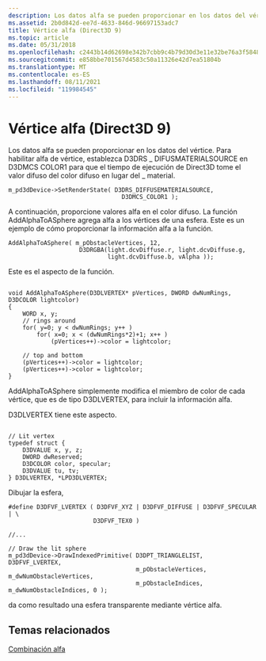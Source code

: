 ```yaml
---
description: Los datos alfa se pueden proporcionar en los datos del vértice. Para habilitar alfa de vértice, establezca D3DRS \_ DIFUSMATERIALSOURCE en D3DMCS COLOR1 para que el tiempo de ejecución de Direct3D tome el valor difuso del color difuso en lugar del \_ material.
ms.assetid: 2b0d842d-ee7d-4633-846d-96697153adc7
title: Vértice alfa (Direct3D 9)
ms.topic: article
ms.date: 05/31/2018
ms.openlocfilehash: c2443b14d62698e342b7cbb9c4b79d30d3e11e32be76a3f584823ddf74b16685
ms.sourcegitcommit: e858bbe701567d4583c50a11326e42d7ea51804b
ms.translationtype: MT
ms.contentlocale: es-ES
ms.lasthandoff: 08/11/2021
ms.locfileid: "119984545"
---
```

# <a name="vertex-alpha-direct3d-9"></a>Vértice alfa (Direct3D 9)

Los datos alfa se pueden proporcionar en los datos del vértice. Para habilitar alfa de vértice, establezca D3DRS \_ DIFUSMATERIALSOURCE en D3DMCS COLOR1 para que el tiempo de ejecución de Direct3D tome el valor difuso del color difuso en lugar del \_ material.


```
m_pd3dDevice->SetRenderState( D3DRS_DIFFUSEMATERIALSOURCE,  
                                D3DMCS_COLOR1 );
```



A continuación, proporcione valores alfa en el color difuso. La función AddAlphaToASphere agrega alfa a los vértices de una esfera. Este es un ejemplo de cómo proporcionar la información alfa a la función.


```
AddAlphaToASphere( m_pObstacleVertices, 12,  
                    D3DRGBA(light.dcvDiffuse.r, light.dcvDiffuse.g, 
                            light.dcvDiffuse.b, vAlpha ));
```



Este es el aspecto de la función.


```
 
void AddAlphaToASphere(D3DLVERTEX* pVertices, DWORD dwNumRings, D3DCOLOR lightcolor)
{
    WORD x, y;
    // rings around
    for( y=0; y < dwNumRings; y++ )
        for( x=0; x < (dwNumRings*2)+1; x++ )
            (pVertices++)->color = lightcolor;

    // top and bottom
    (pVertices++)->color = lightcolor;
    (pVertices++)->color = lightcolor;
}
```



AddAlphaToASphere simplemente modifica el miembro de color de cada vértice, que es de tipo D3DLVERTEX, para incluir la información alfa.

D3DLVERTEX tiene este aspecto.


```
 
// Lit vertex
typedef struct {
    D3DVALUE x, y, z;
    DWORD dwReserved;
    D3DCOLOR color, specular;
    D3DVALUE tu, tv;
} D3DLVERTEX, *LPD3DLVERTEX;
```



Dibujar la esfera,


```
#define D3DFVF_LVERTEX ( D3DFVF_XYZ | D3DFVF_DIFFUSE | D3DFVF_SPECULAR | \
                        D3DFVF_TEX0 )

//...

// Draw the lit sphere
m_pd3dDevice->DrawIndexedPrimitive( D3DPT_TRIANGLELIST, D3DFVF_LVERTEX,
                                    m_pObstacleVertices, m_dwNumObstacleVertices,
                                    m_pObstacleIndices,  m_dwNumObstacleIndices, 0 );
```



da como resultado una esfera transparente mediante vértice alfa.

## <a name="related-topics"></a>Temas relacionados

<dl> <dt>

[Combinación alfa](alpha-blending.md)
</dt> </dl>

 

 



